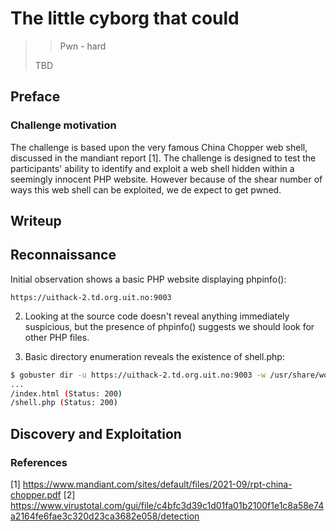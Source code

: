 # The little cyborg that could

>> Pwn - hard
>
> TBD

## Preface

### Challenge motivation

The challenge is based upon the very famous China Chopper web shell, discussed in the mandiant report [1].
The challenge is designed to test the participants' ability to identify and exploit a web shell hidden within a seemingly innocent PHP website.
However because of the shear number of ways this web shell can be exploited, we de expect to get pwned.

## Writeup


## Reconnaissance

Initial observation shows a basic PHP website displaying phpinfo():
```
https://uithack-2.td.org.uit.no:9003
```

2. Looking at the source code doesn't reveal anything immediately suspicious, but the presence of phpinfo() suggests we should look for other PHP files.

3. Basic directory enumeration reveals the existence of shell.php:
```bash
$ gobuster dir -u https://uithack-2.td.org.uit.no:9003 -w /usr/share/wordlists/dirb/common.txt -x php
...
/index.html (Status: 200)
/shell.php (Status: 200)
```

## Discovery and Exploitation



### References

[1] <https://www.mandiant.com/sites/default/files/2021-09/rpt-china-chopper.pdf>
[2] <https://www.virustotal.com/gui/file/c4bfc3d39c1d01fa01b2100f1e1c8a58e74a2164fe6fae3c320d23ca3682e058/detection>